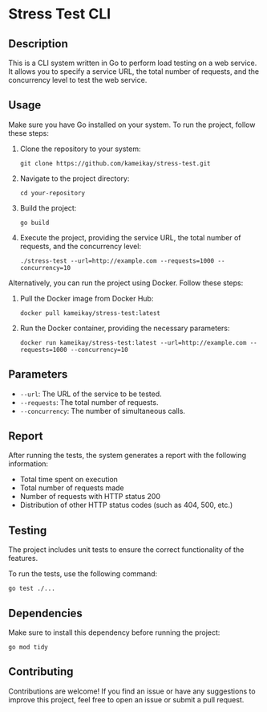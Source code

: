 # Stress Test CLI

## Description
This is a CLI system written in Go to perform load testing on a web service. It allows you to specify a service URL, the total number of requests, and the concurrency level to test the web service.

## Usage
Make sure you have Go installed on your system. To run the project, follow these steps:

1. Clone the repository to your system:
    ```
    git clone https://github.com/kameikay/stress-test.git
    ```

2. Navigate to the project directory:
    ```
    cd your-repository
    ```

3. Build the project:
    ```
    go build
    ```

4. Execute the project, providing the service URL, the total number of requests, and the concurrency level:
    ```
    ./stress-test --url=http://example.com --requests=1000 --concurrency=10
    ```

Alternatively, you can run the project using Docker. Follow these steps:

1. Pull the Docker image from Docker Hub:
    ```
    docker pull kameikay/stress-test:latest
    ```

2. Run the Docker container, providing the necessary parameters:
    ```
    docker run kameikay/stress-test:latest --url=http://example.com --requests=1000 --concurrency=10
    ```

## Parameters

- `--url`: The URL of the service to be tested.
- `--requests`: The total number of requests.
- `--concurrency`: The number of simultaneous calls.

## Report
After running the tests, the system generates a report with the following information:
- Total time spent on execution
- Total number of requests made
- Number of requests with HTTP status 200
- Distribution of other HTTP status codes (such as 404, 500, etc.)

## Testing
The project includes unit tests to ensure the correct functionality of the features.

To run the tests, use the following command:

```
go test ./...
```

## Dependencies
Make sure to install this dependency before running the project:

```
go mod tidy
```

## Contributing
Contributions are welcome! If you find an issue or have any suggestions to improve this project, feel free to open an issue or submit a pull request.


